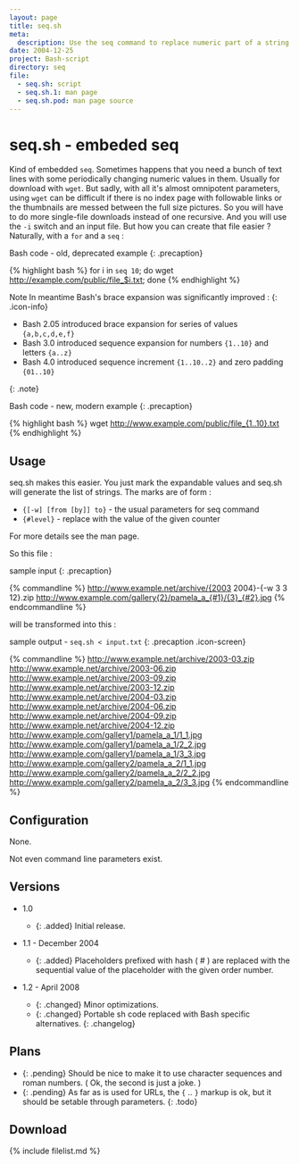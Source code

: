 ```yaml
---
layout: page
title: seq.sh
meta:
  description: Use the seq command to replace numeric part of a string with numeric sequences and multiplying the string.
date: 2004-12-25
project: Bash-script
directory: seq
file:
  - seq.sh: script
  - seq.sh.1: man page
  - seq.sh.pod: man page source
---
```


# seq.sh - embeded seq

Kind of embedded `seq`. Sometimes happens that you need a bunch of text lines with some periodically changing numeric values in them. Usually for download with `wget`.
But sadly, with all it's almost omnipotent parameters, using `wget` can be difficult if there is no index page with followable links or the thumbnails are messed between
the full size pictures. So you will have to do more single-file downloads instead of one recursive. And you will use the `-i` switch and an input file. But how you can
create that file easier ? Naturally, with a `for` and a `seq` :

Bash code - old, deprecated example
{: .precaption}

{% highlight bash %}
for i in `seq 10`; do wget http://example.com/public/file_$i.txt; done
{% endhighlight %}

<div markdown="1">
Note  
In meantime Bash's brace expansion was significantly improved :
{: .icon-info}

* Bash 2.05 introduced brace expansion for series of values `{a,b,c,d,e,f}`
* Bash 3.0 introduced sequence expansion for numbers `{1..10}` and letters `{a..z}`
* Bash 4.0 introduced sequence increment `{1..10..2}` and zero padding `{01..10}`

</div>
{: .note}

Bash code - new, modern example
{: .precaption}

{% highlight bash %}
wget http://www.example.com/public/file_{1..10}.txt
{% endhighlight %}

## Usage

seq.sh makes this easier. You just mark the expandable values and seq.sh will generate the list of strings. The marks are of form :

* `{[-w] [from [by]] to}` - the usual parameters for seq command
* `{#level}` - replace with the value of the given counter

For more details see the man page.

So this file :

sample input
{: .precaption}

{% commandline %}
http://www.example.net/archive/{2003 2004}-{-w 3 3 12}.zip
http://www.example.com/gallery{2}/pamela_a_{#1}/{3}_{#2}.jpg
{% endcommandline %}

will be transformed into this :

sample output - `seq.sh < input.txt`
{: .precaption .icon-screen}

{% commandline %}
http://www.example.net/archive/2003-03.zip
http://www.example.net/archive/2003-06.zip
http://www.example.net/archive/2003-09.zip
http://www.example.net/archive/2003-12.zip
http://www.example.net/archive/2004-03.zip
http://www.example.net/archive/2004-06.zip
http://www.example.net/archive/2004-09.zip
http://www.example.net/archive/2004-12.zip
http://www.example.com/gallery1/pamela_a_1/1_1.jpg
http://www.example.com/gallery1/pamela_a_1/2_2.jpg
http://www.example.com/gallery1/pamela_a_1/3_3.jpg
http://www.example.com/gallery2/pamela_a_2/1_1.jpg
http://www.example.com/gallery2/pamela_a_2/2_2.jpg
http://www.example.com/gallery2/pamela_a_2/3_3.jpg
{% endcommandline %}

## Configuration

None.

Not even command line parameters exist.

## Versions

* 1.0
  * {: .added} Initial release.

* 1.1 - December 2004
  * {: .added} Placeholders prefixed with hash ( # ) are replaced with the sequential value of the placeholder with the given order number.

* 1.2 - April 2008
  * {: .changed} Minor optimizations.
  * {: .changed} Portable sh code replaced with Bash specific alternatives.
{: .changelog}

## Plans

* {: .pending} Should be nice to make it to use character sequences and roman numbers. ( Ok, the second is just a joke. )
* {: .pending} As far as is used for URLs, the  `{` .. `}` markup is ok, but it should be setable through parameters.
{: .todo}

## Download

{% include filelist.md %}
